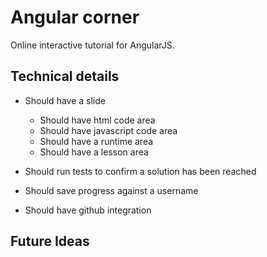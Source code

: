 Angular corner
==============

Online interactive tutorial for AngularJS.

Technical details
-----------------
* Should have a slide
  * Should have html code area
  * Should have javascript code area
  * Should have a runtime area
  * Should have a lesson area


* Should run tests to confirm a solution has been reached
* Should save progress against a username
* Should have github integration

Future Ideas
------------
